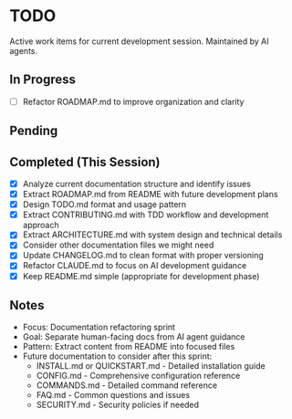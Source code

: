 # TODO

Active work items for current development session. Maintained by AI agents.

## In Progress
- [ ] Refactor ROADMAP.md to improve organization and clarity

## Pending

## Completed (This Session)
- [x] Analyze current documentation structure and identify issues
- [x] Extract ROADMAP.md from README with future development plans
- [x] Design TODO.md format and usage pattern
- [x] Extract CONTRIBUTING.md with TDD workflow and development approach
- [x] Extract ARCHITECTURE.md with system design and technical details
- [x] Consider other documentation files we might need
- [x] Update CHANGELOG.md to clean format with proper versioning
- [x] Refactor CLAUDE.md to focus on AI development guidance
- [x] Keep README.md simple (appropriate for development phase)

## Notes
- Focus: Documentation refactoring sprint
- Goal: Separate human-facing docs from AI agent guidance
- Pattern: Extract content from README into focused files
- Future documentation to consider after this sprint:
  - INSTALL.md or QUICKSTART.md - Detailed installation guide
  - CONFIG.md - Comprehensive configuration reference
  - COMMANDS.md - Detailed command reference
  - FAQ.md - Common questions and issues
  - SECURITY.md - Security policies if needed